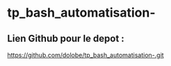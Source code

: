 # tp_bash_automatisation-

## Lien Github pour le depot :

https://github.com/dolobe/tp_bash_automatisation-.git
